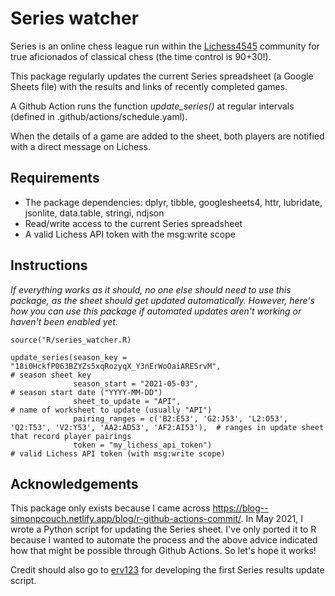# Series watcher

Series is an online chess league run within the [Lichess4545](https://www.lichess4545.com/) community for true aficionados of classical chess (the time control is 90+30!).

This package regularly updates the current Series spreadsheet (a Google Sheets file) with the results and links of recently completed games. 

A Github Action runs the function *update_series()* at regular intervals (defined in .github/actions/schedule.yaml). 

When the details of a game are added to the sheet, both players are notified with a direct message on Lichess.

## Requirements

- The package dependencies: dplyr, tibble, googlesheets4, httr, lubridate, jsonlite, data.table, stringi, ndjson
- Read/write access to the current Series spreadsheet
- A valid Lichess API token with the msg:write scope

## Instructions

*If everything works as it should, no one else should need to use this package, as the sheet should get updated automatically. However, here's how you can use this package if automated updates aren't working or haven't been enabled yet.*

```
source("R/series_watcher.R)

update_series(season_key = "18i0HckfP063BZYZs5xqRozyqX_Y3nErWoOaiARESrvM",                                   # season sheet key
              season_start = "2021-05-03",                                                                   # season start date ("YYYY-MM-DD")
              sheet_to_update = "API",                                                                       # name of worksheet to update (usually "API")
              pairing_ranges = c('B2:E53', 'G2:J53', 'L2:O53', 'Q2:T53', 'V2:Y53', 'AA2:AD53', 'AF2:AI53'),  # ranges in update sheet that record player pairings 
              token = "my_lichess_api_token")                                                                # valid Lichess API token (with msg:write scope)
```

## Acknowledgements

This package only exists because I came across https://blog--simonpcouch.netlify.app/blog/r-github-actions-commit/. In May 2021, I wrote a Python script for updating the Series sheet. I've only ported it to R because I wanted to automate the process and the above advice indicated how that might be possible through Github Actions. So let's hope it works!

Credit should also go to [erv123](https://www.lichess4545.com/team4545/player/erv123/) for developing the first Series results update script. 



